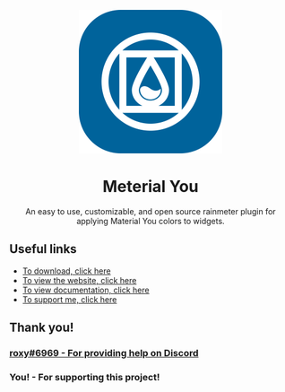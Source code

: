 <div align=center>

![logo](logos/256.png)

# Meterial You

An easy to use, customizable, and open source rainmeter plugin for applying Material You colors to widgets.
</div>

## Useful links
- [To download, click here](https://meterialyou.vercel.app/)
- [To view the website, click here](https://meterialyou.vercel.app/)
- [To view documentation, click here](https://meterialyou.vercel.app/usage)
- [To support me, click here](https://www.buymeacoffee.com/realluke/)

## Thank you!
### [roxy#6969 - For providing help on Discord](https://discord.com/users/187245461554462721/)
### You! - For supporting this project!
